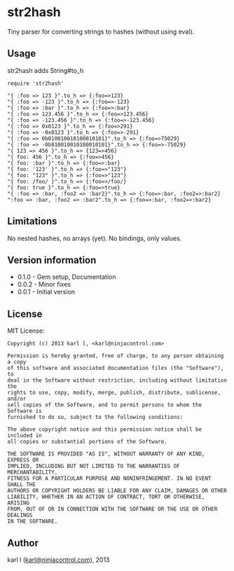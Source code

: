 str2hash
========

Tiny parser for converting strings to hashes (without using eval).

## Usage 

str2hash adds String#to_h 

    require 'str2hash'

    "{ :foo => 123 }".to_h => {:foo=>123}
    "{ :foo => -123 }".to_h => {:foo=>-123}
    "{ :foo => :bar }".to_h => {:foo=>:bar}
    "{ :foo => 123.456 }".to_h => {:foo=>123.456}
    "{ :foo => -123.456 }".to_h => {:foo=>-123.456}
    "{ :foo => 0x0123 }".to_h => {:foo=>291}
    "{ :foo => -0x0123 }".to_h => {:foo=>-291}
    "{ :foo => 0b010010010100010101}".to_h => {:foo=>75029}
    "{ :foo => -0b010010010100010101}".to_h => {:foo=>-75029}
    "{ 123 => 456 }".to_h => {123=>456}
    "{ foo: 456 }".to_h => {:foo=>456}
    "{ foo: :bar }".to_h => {:foo=>:bar}
    "{ foo: '123' }".to_h => {:foo=>"123"}
    "{ foo: "123" }".to_h => {:foo=>"123"}
    "{ foo: /foo/ }".to_h => {:foo=>/foo/}
    "{ foo: true }".to_h => {:foo=>true}
    "{ :foo => :bar, :foo2 => :bar2}".to_h => {:foo=>:bar, :foo2=>:bar2}
    ":foo => :bar, :foo2 => :bar2".to_h => {:foo=>:bar, :foo2=>:bar2}

## Limitations

No nested hashes, no arrays (yet). No bindings, only values.


## Version information

* 0.1.0 - Gem setup, Documentation
* 0.0.2 - Minor fixes
* 0.0.1 - Initial version


## License

MIT License:

    Copyright (c) 2013 karl l, <karl@ninjacontrol.com>

    Permission is hereby granted, free of charge, to any person obtaining a copy 
    of this software and associated documentation files (the "Software"), to 
    deal in the Software without restriction, including without limitation the 
    rights to use, copy, modify, merge, publish, distribute, sublicense, and/or 
    sell copies of the Software, and to permit persons to whom the Software is 
    furnished to do so, subject to the following conditions:

    The above copyright notice and this permission notice shall be included in 
    all copies or substantial portions of the Software.

    THE SOFTWARE IS PROVIDED "AS IS", WITHOUT WARRANTY OF ANY KIND, EXPRESS OR 
    IMPLIED, INCLUDING BUT NOT LIMITED TO THE WARRANTIES OF MERCHANTABILITY, 
    FITNESS FOR A PARTICULAR PURPOSE AND NONINFRINGEMENT. IN NO EVENT SHALL THE 
    AUTHORS OR COPYRIGHT HOLDERS BE LIABLE FOR ANY CLAIM, DAMAGES OR OTHER 
    LIABILITY, WHETHER IN AN ACTION OF CONTRACT, TORT OR OTHERWISE, ARISING 
    FROM, OUT OF OR IN CONNECTION WITH THE SOFTWARE OR THE USE OR OTHER DEALINGS
    IN THE SOFTWARE.

## Author

karl l (karl@ninjacontrol.com), 2013
